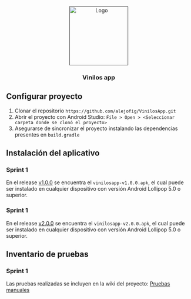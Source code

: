 
<br />
<div align="center">
  <a href="">
    <img src="https://user-images.githubusercontent.com/39011208/235379867-1fab1a9c-c9e8-4cd1-ae27-2a73d6983de7.png" alt="Logo" width="160" height="160">
  </a>

<h3 align="center">Vinilos app</h3>

</div>

## Configurar proyecto

1. Clonar el repositorio  ```https://github.com/alejofig/VinilosApp.git```
2. Abrir el proyecto con Android Studio:  ```File > Open > <Seleccionar carpeta donde se clonó el proyecto> ```
3. Asegurarse de  sincronizar el proyecto instalando las dependencias presentes en  ```build.gradle```

## Instalación del aplicativo
### Sprint 1
En el release [v1.0.0](https://github.com/alejofig/VinilosApp/releases/tag/v1.0.0) se encuentra el ```vinilosapp-v1.0.0.apk```, el cual puede ser instalado en cualquier dispositivo con versión Android  Lollipop 5.0 o superior.

### Sprint 1
En el release [v2.0.0](https://github.com/alejofig/VinilosApp/releases/tag/v2.0.0) se encuentra el ```vinilosapp-v2.0.0.apk```, el cual puede ser instalado en cualquier dispositivo con versión Android  Lollipop 5.0 o superior.

## Inventario de pruebas
### Sprint 1
Las pruebas realizadas se incluyen en la wiki del proyecto:  [Pruebas manuales](https://github.com/alejofig/VinilosApp/wiki/Inventario-de-Pruebas)

